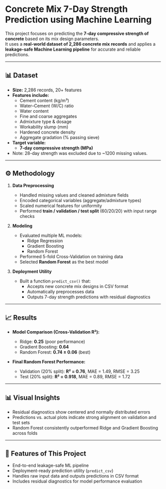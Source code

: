 # Concrete Mix 7-Day Strength Prediction using Machine Learning

This project focuses on predicting the **7-day compressive strength of concrete** based on its mix design parameters.  
It uses a **real-world dataset of 2,286 concrete mix records** and applies a **leakage-safe Machine Learning pipeline** for accurate and reliable predictions.

---

## 📊 Dataset
- **Size:** 2,286 records, 20+ features  
- **Features include:**
  - Cement content (kg/m³)  
  - Water–Cement (W/C) ratio  
  - Water content  
  - Fine and coarse aggregates  
  - Admixture type & dosage  
  - Workability slump (mm)  
  - Hardened concrete density  
  - Aggregate gradation (% passing sieve)  
- **Target variable:**  
  - **7-day compressive strength (MPa)**  
- Note: 28-day strength was excluded due to ~1200 missing values.

---

## ⚙️ Methodology
1. **Data Preprocessing**
   - Handled missing values and cleaned admixture fields  
   - Encoded categorical variables (aggregate/admixture types)  
   - Scaled numerical features for uniformity  
   - Performed **train / validation / test split** (60/20/20) with input range checks  

2. **Modeling**
   - Evaluated multiple ML models:
     - Ridge Regression  
     - Gradient Boosting  
     - Random Forest  
   - Performed 5-fold Cross-Validation on training data  
   - Selected **Random Forest** as the best model  

3. **Deployment Utility**
   - Built a function `predict_csv()` that:
     - Accepts new concrete mix designs in CSV format  
     - Automatically preprocesses data  
     - Outputs 7-day strength predictions with residual diagnostics  

---

## 📈 Results
- **Model Comparison (Cross-Validation R²):**
  - Ridge: **0.25** (poor performance)  
  - Gradient Boosting: **0.64**  
  - Random Forest: **0.74 ± 0.06** (best)  

- **Final Random Forest Performance:**
  - Validation (20% split): **R² = 0.76**, MAE = 1.49, RMSE = 3.25  
  - Test (20% split): **R² = 0.918**, MAE = 0.89, RMSE = 1.72  

---

## 📊 Visual Insights
- Residual diagnostics show centered and normally distributed errors  
- Predictions vs. actual plots indicate strong alignment on validation and test sets  
- Random Forest consistently outperformed Ridge and Gradient Boosting across folds  

---

## 🚀 Features of This Project
- End-to-end leakage-safe ML pipeline  
- Deployment-ready prediction utility (`predict_csv`)  
- Handles raw input data and outputs predictions in CSV format  
- Includes residual diagnostics for model performance evaluation  

